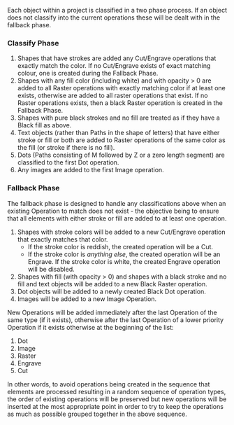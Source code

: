 Each object within a project is classified in a two phase process. If an object does not classify into the current operations these will be dealt with in the fallback phase.

### Classify Phase
1. Shapes that have strokes are added any Cut/Engrave operations that exactly match the color. If no Cut/Engrave exists of exact matching colour, one is created during the Fallback Phase.
2. Shapes with any fill color (including white) and with opacity > 0 are added to all Raster operations with exactly matching color if at least one exists, otherwise are added to all raster operations that exist. If no Raster operations exists, then a black Raster operation is created in the Fallback Phase.
3. Shapes with pure black strokes and no fill are treated as if they have a Black fill as above.
4. Text objects (rather than Paths in the shape of letters) that have either stroke or fill or both are added to Raster operations of the same color as the fill (or stroke if there is no fill).
5. Dots (Paths consisting of M followed by Z or a zero length segment) are classified to the first Dot operation.
6. Any images are added to the first Image operation.

### Fallback Phase
The fallback phase is designed to handle any classifications above when an existing Operation to match does not exist - the objective being to ensure that all elements with either stroke or fill are added to at least one operation.
1. Shapes with stroke colors will be added to a new Cut/Engrave operation that exactly matches that color.
    - If the stroke color is reddish, the created operation will be a Cut.
    - If the stroke color is *anything else*, the created operation will be an Engrave. If the stroke color is white, the created Engrave operation will be disabled.
2. Shapes with fill (with opacity > 0) and shapes with a black stroke and no fill and text objects will be added to a new Black Raster operation.
3. Dot objects will be added to a newly created Black Dot operation.
4. Images will be added to a new Image Operation.

New Operations will be added immediately after the last Operation of the same type (if it exists), otherwise after the last Operation of a lower priority  Operation if it exists otherwise at the beginning of the list:

1. Dot
2. Image
3. Raster
4. Engrave
5. Cut

In other words, to avoid operations being created in the sequence that elements are processed resulting in a random sequence of operation types, the order of existing operations will be preserved but new operations will be inserted at the most appropriate point in order to try to keep the operations as much as possible grouped together in the above sequence.